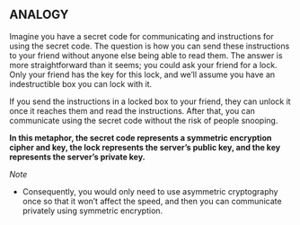 
**ANALOGY**
-------------------
Imagine you have a secret code for communicating and instructions for using the secret code. The question is how you can send these instructions to your friend without anyone else being able to read them. The answer is more straightforward than it seems; you could ask your friend for a lock. Only your friend has the key for this lock, and we’ll assume you have an indestructible box you can lock with it.

If you send the instructions in a locked box to your friend, they can unlock it once it reaches them and read the instructions. After that, you can communicate using the secret code without the risk of people snooping.

**In this metaphor, the secret code represents a symmetric encryption cipher and key, the lock represents the server’s public key, and the key represents the server’s private key.**

*Note*
- Consequently, you would only need to use asymmetric cryptography once so that it won’t affect the speed, and then you can communicate privately using symmetric encryption.
